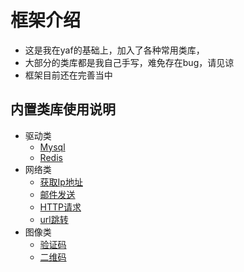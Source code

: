 # 框架介绍
- 这是我在yaf的基础上，加入了各种常用类库，
- 大部分的类库都是我自己手写，难免存在bug，请见谅
- 框架目前还在完善当中

## 内置类库使用说明
- 驱动类
  - [Mysql](https://github.com/enychen/yaf-framework/blob/master/doc/Driver/Mysql.md)
  - [Redis](https://github.com/enychen/yaf-framework/blob/master/doc/Driver/Redis.md)
- 网络类
  - [获取Ip地址](https://github.com/enychen/yaf-framework/blob/master/doc/Network/Ip.md)
  - [邮件发送](https://github.com/enychen/yaf-framework/blob/master/doc/Network/Mail.md)
  - [HTTP请求](https://github.com/enychen/yaf-framework/blob/master/doc/Network/Http.md)
  - [url跳转](https://github.com/enychen/yaf-framework/blob/master/doc/Network/Location.md)
- 图像类
  - [验证码](https://github.com/enychen/yaf-framework/blob/master/doc/Image/Captcha.md)
  - [二维码](https://github.com/enychen/yaf-framework/blob/master/doc/Image/QRcode.md)

